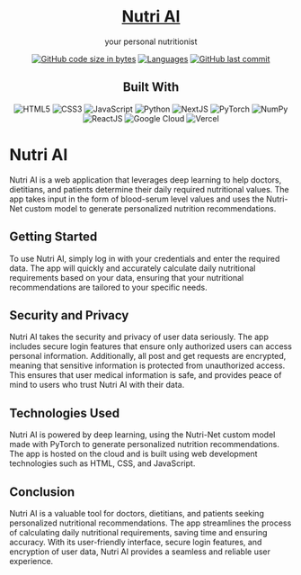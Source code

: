<h1 align=center><a href='https://ieeesb-hackathon-url.vercel.app/'>Nutri AI</a></h1>
<p align=center>your personal nutritionist</p>
<div align='center'>
  
[![GitHub code size in bytes](https://img.shields.io/github/languages/code-size/jesherjoshua/nutriai?logo=github&style=for-the-badge)](https://github.com/jesherjoshua/nutriai)
[![Languages](https://img.shields.io/github/languages/count/jesherjoshua/nutriai?style=for-the-badge)](https://github.com/jesherjoshua/nutriai)
[![GitHub last commit](https://img.shields.io/github/last-commit/jesherjoshua/nutriai?style=for-the-badge&logo=git)](https://github.com/jesherjoshua/nutriai)
<h2>Built With</h2>

![HTML5](https://img.shields.io/badge/html5-%23E34F26.svg?style=for-the-badge&logo=html5&logoColor=white)
![CSS3](https://img.shields.io/badge/css3-%231572B6.svg?style=for-the-badge&logo=css3&logoColor=white)
![JavaScript](https://img.shields.io/badge/javascript-%23323330.svg?style=for-the-badge&logo=javascript&log)
	![Python](https://img.shields.io/badge/python-3670A0?style=for-the-badge&logo=python&logoColor=ffdd54)
  ![NextJS](https://img.shields.io/badge/next.js-000000?style=for-the-badge&logo=nextdotjs&logoColor=white)
![PyTorch](https://img.shields.io/badge/PyTorch-EE4C2C?style=for-the-badge&logo=pytorch&logoColor=white)
	![NumPy](https://img.shields.io/badge/Numpy-777BB4?style=for-the-badge&logo=numpy&logoColor=white)
	![ReactJS](https://img.shields.io/badge/React-20232A?style=for-the-badge&logo=react&logoColor=61DAFB)
    ![Google Cloud](https://img.shields.io/badge/GoogleCloud-%234285F4.svg?style=for-the-badge&logo=google-cloud&logoColor=white)
    ![Vercel](https://img.shields.io/badge/Vercel-000000?style=for-the-badge&logo=vercel&logoColor=white)
</div>





# Nutri AI

Nutri AI is a web application that leverages deep learning to help doctors, dietitians, and patients determine their daily required nutritional values. The app takes input in the form of blood-serum level values and uses the Nutri-Net custom model to generate personalized nutrition recommendations.

## Getting Started

To use Nutri AI, simply log in with your credentials and enter the required data. The app will quickly and accurately calculate daily nutritional requirements based on your data, ensuring that your nutritional recommendations are tailored to your specific needs.

## Security and Privacy

Nutri AI takes the security and privacy of user data seriously. The app includes secure login features that ensure only authorized users can access personal information. Additionally, all post and get requests are encrypted, meaning that sensitive information is protected from unauthorized access. This ensures that user medical information is safe, and provides peace of mind to users who trust Nutri AI with their data.

## Technologies Used

Nutri AI is powered by deep learning, using the Nutri-Net custom model made with PyTorch to generate personalized nutrition recommendations. The app is hosted on the cloud and is built using web development technologies such as HTML, CSS, and JavaScript.

## Conclusion

Nutri AI is a valuable tool for doctors, dietitians, and patients seeking personalized nutritional recommendations. The app streamlines the process of calculating daily nutritional requirements, saving time and ensuring accuracy. With its user-friendly interface, secure login features, and encryption of user data, Nutri AI provides a seamless and reliable user experience.
